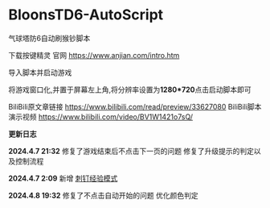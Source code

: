 # BloonsTD6-AutoScript

气球塔防6自动刷猴钞脚本

下载按键精灵 官网 https://www.anjian.com/intro.htm

导入脚本并启动游戏

将游戏窗口化,并置于屏幕左上角,将分辨率设置为**1280*720**点击启动脚本即可

BiliBili原文章链接  https://www.bilibili.com/read/preview/33627080
BiliBili脚本演示视频 https://www.bilibili.com/video/BV1W1421o7sQ/




**更新日志**

**2024.4.7 21:32** 
  修复了游戏结束后不点击下一页的问题
  修复了升级提示的判定以及控制流程
  
**2024.4.7 2:09** 
  新增 [刺钉经验模式](Beta)
  
**2024.4.8 19:32** 
  修复了不点击自动开始的问题
  优化颜色判定
  
